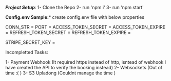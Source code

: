 ***Project Setup***:
1- Clone the Repo
2- run 'npm i'
3- run 'npm start'



**Config.env Sample:***
create config.env file with below properties

CONN_STR =
PORT = 
ACCESS_TOKEN_SECRET =
ACCESS_TOKEN_EXPIRE = 
REFRESH_TOKEN_SECRET = 
REFRESH_TOKEN_EXPIRE = 

STRIPE_SECRET_KEY = 



Incompletted Tasks:

1- Payment Webhook (It required https instead of http, isntead of webhook I have created the API to verify the booking instead)
2- Websockets (Out of time :( )
3- S3 Upladong (Couldnt manage the time )
